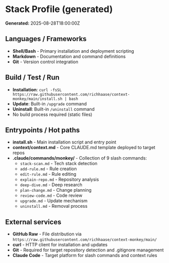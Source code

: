 # Stack Profile (generated)

**Generated:** 2025-08-28T18:00:00Z

## Languages / Frameworks

- **Shell/Bash** - Primary installation and deployment scripting
- **Markdown** - Documentation and command definitions
- **Git** - Version control integration

## Build / Test / Run

- **Installation**: `curl -fsSL https://raw.githubusercontent.com/richhaase/context-monkey/main/install.sh | bash`
- **Update**: Built-in `/upgrade` command
- **Uninstall**: Built-in `/uninstall` command
- No build process required (static files)

## Entrypoints / Hot paths

- **install.sh** - Main installation script and entry point
- **context/context.md** - Core CLAUDE.md template deployed to target repos
- **.claude/commands/monkey/** - Collection of 9 slash commands:
  - `stack-scan.md` - Tech stack detection
  - `add-rule.md` - Rule creation
  - `edit-rule.md` - Rule editing
  - `explain-repo.md` - Repository analysis
  - `deep-dive.md` - Deep research
  - `plan-change.md` - Change planning
  - `review-code.md` - Code review
  - `upgrade.md` - Update mechanism
  - `uninstall.md` - Removal process

## External services

- **GitHub Raw** - File distribution via `https://raw.githubusercontent.com/richhaase/context-monkey/main/`
- **curl** - HTTP client for installation and updates
- **Git** - Required for target repository detection and .gitignore management
- **Claude Code** - Target platform for slash commands and context rules